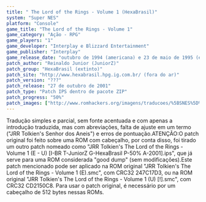 ```yaml
---
title: " The Lord of the Rings - Volume 1 (HexaBrasil)"
system: "Super NES"
platform: "Console"
game_title: "The Lord of the Rings - Volume 1"
game_category: "Ação - RPG"
game_players: "1"
game_developer: "Interplay e Blizzard Entertainment"
game_publisher: "Interplay"
game_release_date: "outubro de 1994 (americana) e 23 de maio de 1995 (européia)"
patch_author: "Reinaldo Junior (JuniorZ)"
patch_group: "HexaBrasil (extinto)"
patch_site: "http://www.hexabrasil.hpg.ig.com.br/ (fora do ar)"
patch_version: "???"
patch_release: "27 de outubro de 2001"
patch_type: "Patch IPS dentro de pacote ZIP"
patch_progress: "50%"
patch_images: ["http://www.romhackers.org/imagens/traducoes/%5BSNES%5D%20The%20Lord%20of%20the%20Rings%20-%20Volume%201%20-%201.png","http://www.romhackers.org/imagens/traducoes/%5BSNES%5D%20The%20Lord%20of%20the%20Rings%20-%20Volume%201%20-%20HexaBrasil%20-%202.png","http://www.romhackers.org/imagens/traducoes/%5BSNES%5D%20The%20Lord%20of%20the%20Rings%20-%20Volume%201%20-%20HexaBrasil%20-%203.png"]
---
```

Tradução simples e parcial, sem fonte acentuada e com apenas a introdução traduzida, mas com abreviações, falta de ajuste em um termo ("JRR Tolkien's Senhor dos Aneis") e erros de pontuação.ATENÇÃO:O patch original foi feito sobre uma ROM com cabeçalho, por conta disso, foi tirado um outro patch nomeado como "JRR Tolkien's The Lord of the Rings - Volume 1 (E - U) [I-BR T-JuniorZ G-HexaBrasil P-50% A-2001].ips", que já serve para uma ROM considerada "good dump" (sem modificações).Este patch mencionado pode ser aplicado na ROM original "JRR Tolkien's The Lord of the Rings - Volume 1 (E).smc", com CRC32 247C17D3, ou na ROM original "JRR Tolkien's The Lord of the Rings - Volume 1 (U) [!].smc", com CRC32 CD2150C8. Para usar o patch original, é necessário por um cabeçalho de 512 bytes nessas ROMs.